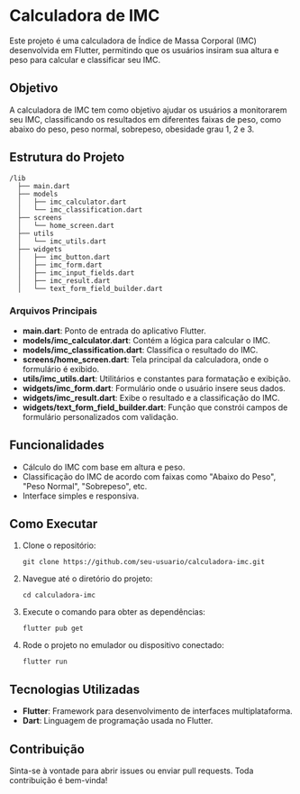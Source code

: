 # Calculadora de IMC

Este projeto é uma calculadora de Índice de Massa Corporal (IMC) desenvolvida em Flutter, permitindo que os usuários insiram sua altura e peso para calcular e classificar seu IMC.

## Objetivo

A calculadora de IMC tem como objetivo ajudar os usuários a monitorarem seu IMC, classificando os resultados em diferentes faixas de peso, como abaixo do peso, peso normal, sobrepeso, obesidade grau 1, 2 e 3.

## Estrutura do Projeto

```
/lib
  ├── main.dart
  ├── models
  │   ├── imc_calculator.dart
  │   └── imc_classification.dart
  ├── screens
  │   └── home_screen.dart
  ├── utils
  │   └── imc_utils.dart
  ├── widgets
  │   ├── imc_button.dart
  │   ├── imc_form.dart
  │   ├── imc_input_fields.dart
  │   ├── imc_result.dart
  │   └── text_form_field_builder.dart

```

### Arquivos Principais

- **main.dart**: Ponto de entrada do aplicativo Flutter.
- **models/imc_calculator.dart**: Contém a lógica para calcular o IMC.
- **models/imc_classification.dart**: Classifica o resultado do IMC.
- **screens/home_screen.dart**: Tela principal da calculadora, onde o formulário é exibido.
- **utils/imc_utils.dart**: Utilitários e constantes para formatação e exibição.
- **widgets/imc_form.dart**: Formulário onde o usuário insere seus dados.
- **widgets/imc_result.dart**: Exibe o resultado e a classificação do IMC.
- **widgets/text_form_field_builder.dart**: Função que constrói campos de formulário personalizados com validação.

## Funcionalidades

- Cálculo do IMC com base em altura e peso.
- Classificação do IMC de acordo com faixas como "Abaixo do Peso", "Peso Normal", "Sobrepeso", etc.
- Interface simples e responsiva.

## Como Executar

1. Clone o repositório:
   ```
   git clone https://github.com/seu-usuario/calculadora-imc.git
   ```
2. Navegue até o diretório do projeto:
   ```
   cd calculadora-imc
   ```
3. Execute o comando para obter as dependências:
   ```
   flutter pub get
   ```
4. Rode o projeto no emulador ou dispositivo conectado:
   ```
   flutter run
   ```

## Tecnologias Utilizadas

- **Flutter**: Framework para desenvolvimento de interfaces multiplataforma.
- **Dart**: Linguagem de programação usada no Flutter.

## Contribuição

Sinta-se à vontade para abrir issues ou enviar pull requests. Toda contribuição é bem-vinda!
